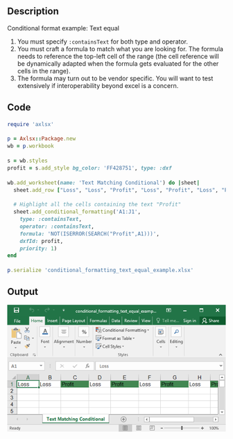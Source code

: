 ## Description

Conditional format example: Text equal

1. You must specify `:containsText` for both type and operator.
2. You must craft a formula to match what you are looking for. The formula needs to reference the top-left cell of the range (the cell reference will be dynamically adapted when the formula gets evaluated for the other cells in the range).
3. The formula may turn out to be vendor specific. You will want to test extensively if interoperability beyond excel is a concern.

## Code

```ruby
require 'axlsx'

p = Axlsx::Package.new
wb = p.workbook

s = wb.styles
profit = s.add_style bg_color: 'FF428751', type: :dxf

wb.add_worksheet(name: 'Text Matching Conditional') do |sheet|
  sheet.add_row ["Loss", "Loss", "Profit", "Loss", "Profit", "Loss", "Profit", "Loss", "Profit", "Profit"]

  # Highlight all the cells containing the text "Profit"
  sheet.add_conditional_formatting('A1:J1',
    type: :containsText,
    operator: :containsText,
    formula: 'NOT(ISERROR(SEARCH("Profit",A1)))',
    dxfId: profit,
    priority: 1)
end

p.serialize 'conditional_formatting_text_equal_example.xlsx'
```

## Output

![Output](images/conditional_formatting_text_equal_example.png "Output")

